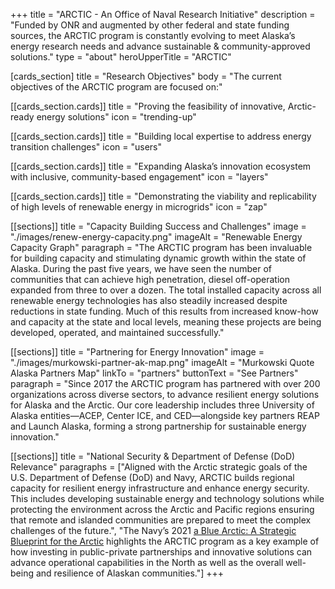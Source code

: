 +++
title = "ARCTIC - An Office of Naval Research Initiative"
description = "Funded by ONR and augmented by other federal and state funding sources, the ARCTIC program is constantly evolving to meet Alaska’s energy research needs and advance sustainable & community-approved solutions."
type = "about"
heroUpperTitle = "ARCTIC"

[cards_section]
title = "Research Objectives"
body = "The current objectives of the ARCTIC program are focused on:"

  [[cards_section.cards]]
  title = "Proving the feasibility of innovative, Arctic-ready energy solutions"
  icon = "trending-up"

  [[cards_section.cards]]
  title = "Building local expertise to address energy transition challenges"
  icon = "users"

  [[cards_section.cards]]
  title = "Expanding Alaska’s innovation ecosystem with inclusive, community-based engagement"
  icon = "layers"

  [[cards_section.cards]]
  title = "Demonstrating the viability and replicability of high levels of renewable energy in microgrids"
  icon = "zap"

[[sections]]
title = "Capacity Building Success and Challenges"
image = "./images/renew-energy-capacity.png"
imageAlt = "Renewable Energy Capacity Graph"
paragraph = "The ARCTIC program has been invaluable for building capacity and stimulating dynamic growth within the state of Alaska. During the past five years, we have seen the number of communities that can achieve high penetration, diesel off-operation expanded from three to over a dozen. The total installed capacity across all renewable energy technologies has also steadily increased despite reductions in state funding. Much of this results from increased know-how and capacity at the state and local levels, meaning these projects are being developed, operated, and maintained successfully."

[[sections]]
title = "Partnering for Energy Innovation"
image = "./images/murkowski-partner-ak-map.png"
imageAlt = "Murkowski Quote Alaska Partners Map"
linkTo = "partners"
buttonText = "See Partners"
paragraph = "Since 2017 the ARCTIC program has partnered with over 200 organizations across diverse sectors, to advance resilient energy solutions for Alaska and the Arctic. Our core leadership includes three University of Alaska entities—ACEP, Center ICE, and CED—alongside key partners REAP and Launch Alaska, forming a strong partnership for sustainable energy innovation."

[[sections]]
title = "National Security & Department of Defense (DoD) Relevance"
paragraphs = ["Aligned with the Arctic strategic goals of the U.S. Department of Defense (DoD) and Navy, ARCTIC builds regional capacity for resilient energy infrastructure and enhance energy security. This includes developing sustainable energy and technology solutions while protecting the environment across the Arctic and Pacific regions ensuring that remote and islanded communities are prepared to meet the complex challenges of the future.",
"The Navy’s 2021 [a Blue Arctic: A Strategic Blueprint for the Arctic](https://media.defense.gov/2021/Jan/05/2002560338/-1/-1/0/ARCTIC%20BLUEPRINT%202021-%20FINAL.PDF/ARCTIC%20BLUEPRINT%202021%20FINAL.PDF) highlights the ARCTIC program as a key example of how investing in public-private partnerships and innovative solutions can advance operational capabilities in the North as well as the overall well-being and resilience of Alaskan communities."]
+++